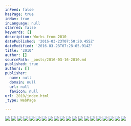 ```yaml
---
inFeed: false
hasPage: true
inNav: true
inLanguage: null
starred: false
keywords: []
description: Works from 2010
datePublished: '2016-03-23T07:50:20.455Z'
dateModified: '2016-03-23T07:28:05.914Z'
title: '2010'
author: []
sourcePath: _posts/2016-03-16-2010.md
published: true
authors: []
publisher:
  name: null
  domain: null
  url: null
  favicon: null
url: 2010/index.html
_type: WebPage

---
```

![](https://the-grid-user-content.s3-us-west-2.amazonaws.com/15d4ff5d-18e4-4286-ac58-0e4fa175504c.png)
![](https://the-grid-user-content.s3-us-west-2.amazonaws.com/a5df9b12-4640-4e72-b0df-c03b2cce6644.jpg)
![](https://the-grid-user-content.s3-us-west-2.amazonaws.com/fc0b9f99-c6ab-4875-8700-e955c0bd91fe.jpg)
![](https://the-grid-user-content.s3-us-west-2.amazonaws.com/e0e5df24-735b-49ea-bb4a-701e0f185455.jpg)
![](https://the-grid-user-content.s3-us-west-2.amazonaws.com/1fd5b094-0118-410c-8242-df421818909b.jpg)
![](https://the-grid-user-content.s3-us-west-2.amazonaws.com/0fd02357-d31a-4d6d-8a1c-b0f5aac42759.jpg)
![](https://the-grid-user-content.s3-us-west-2.amazonaws.com/9fd11a99-9a88-4080-83bf-4fc1f01222ef.png)
![](https://the-grid-user-content.s3-us-west-2.amazonaws.com/413acd07-5ea8-4cc0-9ce8-2c16a25227a8.png)
![](https://the-grid-user-content.s3-us-west-2.amazonaws.com/1a5896e9-f42d-4ae0-9e7d-13bdb32c9a88.png)
![](https://the-grid-user-content.s3-us-west-2.amazonaws.com/5d592094-9cf2-416f-b2c0-14b3ebc586f1.png)
![](https://the-grid-user-content.s3-us-west-2.amazonaws.com/f36cfb1c-977c-4797-ad18-bfe2cb20374c.png)
![](https://the-grid-user-content.s3-us-west-2.amazonaws.com/fb6086f6-faf8-463d-a277-051cb8d8e6a1.png)
![](https://the-grid-user-content.s3-us-west-2.amazonaws.com/24079a7c-0c0a-4636-9fcb-4e4e9b60f614.png)
![](https://the-grid-user-content.s3-us-west-2.amazonaws.com/9b69707c-62a3-4867-b8b5-9f46409d4d0a.png)
![](https://the-grid-user-content.s3-us-west-2.amazonaws.com/10ab6813-3b07-4131-996a-fd80d34e84f0.png)
![](https://the-grid-user-content.s3-us-west-2.amazonaws.com/7fc27e2f-7a14-4e10-8a9e-9876020f6706.png)
![](https://the-grid-user-content.s3-us-west-2.amazonaws.com/e2e52c9d-aae5-440f-9be5-117ccf32f4b4.png)
![](https://the-grid-user-content.s3-us-west-2.amazonaws.com/ba82fed4-61b7-4238-9e46-f186538f1ab8.png)
![](https://the-grid-user-content.s3-us-west-2.amazonaws.com/4aeb005f-f626-4034-ad6d-df748ba83202.png)
![](https://the-grid-user-content.s3-us-west-2.amazonaws.com/8dd8fedd-bfc6-4c76-8893-11b154b4a5bd.png)